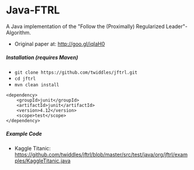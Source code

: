 Java-FTRL
=======
A Java implementation of the "Follow the (Proximally) Regularized Leader"-Algorithm.

- Original paper at: http://goo.gl/iqIaH0

##### Installation (requires Maven)

- `git clone https://github.com/twiddles/jftrl.git`
- `cd jftrl`
- `mvn clean install`

```
<dependency>
    <groupId>junit</groupId>
    <artifactId>junit</artifactId>
    <version>4.12</version>
    <scope>test</scope>
</dependency>
```

##### Example Code
- Kaggle Titanic: https://github.com/twiddles/jftrl/blob/master/src/test/java/org/jftrl/examples/KaggleTitanic.java


